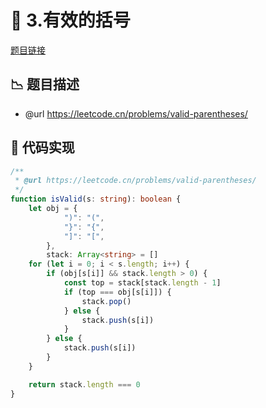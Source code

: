 # 🎪 3.有效的括号

[题目链接](https://leetcode.cn/problems/valid-parentheses/)

## 📉 题目描述
* @url https://leetcode.cn/problems/valid-parentheses/

## 📑 代码实现
```typescript
/**
 * @url https://leetcode.cn/problems/valid-parentheses/
 */
function isValid(s: string): boolean {
    let obj = {
            ")": "(",
            "}": "{",
            "]": "[",
        },
        stack: Array<string> = []
    for (let i = 0; i < s.length; i++) {
        if (obj[s[i]] && stack.length > 0) {
            const top = stack[stack.length - 1]
            if (top === obj[s[i]]) {
                stack.pop()
            } else {
                stack.push(s[i])
            }
        } else {
            stack.push(s[i])
        }
    }

    return stack.length === 0
}

```
